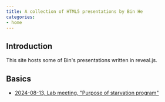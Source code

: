 ```yaml
---
title: A collection of HTML5 presentations by Bin He
categories:
- home
---
```


## Introduction
This site hosts some of Bin's presentations written in reveal.js.

## Basics
- [2024-08-13, Lab meeting, "Purpose of starvation program"](/E045-Gurvich-et-al-PHO/index.html)

